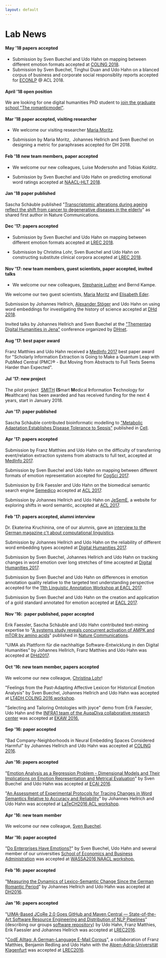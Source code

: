 ```yaml
---
layout: default
---
```

# Lab News

#### May '18 papers accepted
* Submission by Sven Buechel and Udo Hahn on mapping between different emotion formats accepted at [COLING 2018](http://coling2018.org/).
* Submission by Sven Buechel, Tinghui Duan and Udo Hahn on a blanced corpus of business and corporate social responsiblity reports accepted for [ECONLP](http://julielab.de/econlp2018.html) @ ACL 2018.

#### April '18 open position

We are looking for one digital humanities PhD student to [join the graduate school "The romanticmodel"](http://www.julielab.de/coling_multimedia/de/downloads/Stellenausschreibung_Computerlinguistik_2018_04_15_UH_pdf.pdf).

#### Mar '18 paper accepted, visiting researcher

* We welcome our visiting researcher [Maria Moritz](http://www.etrap.eu/thesis-students/).

* Submission by Maria Moritz,  Johannes Hellrich and Sven Buechel on designing a metric for paraphrases accepted for DH 2018.

#### Feb '18 new team members, paper accepted

* We welcome our new colleagues, Luise Modersohn and Tobias Kolditz.

* Submission by Sven Buechel and Udo Hahn on predicting emotional word ratings accepted at [NAACL-HLT 2018](http://naacl2018.org/).

#### Jan '18 paper published

Sascha Schäuble published "[Transcriptomic alterations during ageing reflect the shift from cancer to degenerative diseases in the elderly](https://www.nature.com/articles/s41467-017-02395-2)" as shared first author in Nature Communications.

#### Dec '17: papers accepted

* Submission by Sven Buechel and Udo Hahn on mapping between different emotion formats accepted at [LREC 2018](http://lrec2018.lrec-conf.org/en/).

* Submission by Christina Lohr, Sven Buechel and Udo Hahn on constructing substitute clinical corpora accepted at [LREC 2018](http://lrec2018.lrec-conf.org/en/).

#### Nov '17: new team members, guest scientists, paper accepted, invited talks

* We welcome our new colleagues, [Stephanie Luther](http://www.julielab.de/Staff/Stephanie+Luther.html "Stephanie Luther") and Bernd Kampe.

We welcome our two guest scientists, [Maria
Moritz](http://www.etrap.eu/thesis-students/) and [Elisabeth
Eder](https://www.aau.at/team/eder-elisabeth/).

Submission by Johannes Hellrich, [Alexander
Stöger](http://www.modellromantik.uni-jena.de/index.php/beteiligte/kollegiatinnen/alexander-stoger/?lang=de)
and Udo Hahn on using word embeddings for investigating the history of
science accepted at [DHd 2018](http://dhd2018.uni-koeln.de/).

Invited talks by Johannes Hellrich and Sven Buechel at the ["Thementag
Digital Humanities in
Jena"](https://www.db-thueringen.de/receive/dbt_mods_00033310)
conference organized by
[DHnet](http://dhnet.uni-jena.de/index.php?id=124).

#### Aug '17: best paper award

Franz Matthies and Udo Hahn received a [MedInfo
2017](http://medinfo2017.medmeeting.org/en) best paper award for
"Scholarly Information Extraction is Going to Make a Quantum Leap with
PubMed Central (PMC)® - But Moving from Abstracts to Full Texts Seems
Harder than Expected".

#### Jul '17: new project

The pilot project  [SMITH](http://www.smith.care/ "SMITH") **(S**mart
**M**edical **I**nformation **T**echnology for **H**ealthcare) has been
awarded and has received funding for the next 4 years, start in January
2018.

#### Jun '17: paper published

Sascha Schäuble contributed bioinformatic modelling to ["Metabolic
Adaptation Establishes Disease Tolerance to
Sepsis"](http://www.cell.com/cell/fulltext/S0092-8674(17)30592-5)
published in [Cell](http://www.cell.com/cell/home).

#### Apr '17: papers accepted

Submission by Franz Matthies and Udo Hahn on the difficulty of
transferring event/relation extraction systems from abstracts to full
text, accepted at [MedInfo 2017](http://medinfo2017.medmeeting.org/en).

Submission by Sven Buechel and Udo Hahn on mapping between different
formats of emotion representation accepted for [CogSci
2017](http://www.cognitivesciencesociety.org/conference/cogsci2017/).

Submission by Erik Faessler and Udo Hahn on the biomedical semantic
search engine [Semedico](http://semedico.org/) accepted at [ACL
2017](http://acl2017.org).

Submission by Johannes Hellrich and Udo Hahn on
[JeSemE](http://jeseme.org/), a website for exploring shifts in word
semantic, accepted at [ACL 2017](http://acl2017.org).

#### Feb '17: papers accepted, alumni interview

Dr. Ekaterina Kruchinina, one of our alumnis, gave an
[interview to the German magazine c't about computational
linguistics](https://www.heise.de/ct/ausgabe/2017-4-Ein-Job-an-der-Schnittstelle-von-Mensch-und-Maschine-3612795.html).

Submission by Johannes Hellrich and Udo Hahn on the reliability of
different word embedding types accepted at [Digital Humanities
2017](https://dh2017.adho.org).

Submission by Sven Buechel, Johannes Hellrich and Udo Hahn on tracking
changes in word emotion over long stretches of time accepted at [Digital
Humanities 2017](https://dh2017.adho.org).

Submission by Sven Buechel and Udo Hahn on differences in emotion
annotation quality relative to the targeted text understanding
perspective accepted for the [11th Linguistic Annotation Workshop at
EACL 2017](https://sigann.github.io/LAW-XI-2017/).

Submission by Sven Buechel and Udo Hahn on the creation and application
of a gold standard annotated for emotion accepted at [EACL
2017](http://eacl2017.org).

#### Nov '16:  paper published, paper accepted

Erik Faessler, Sascha Schäuble and Udo Hahn contributed text-mining
expertise to "[A systems study reveals concurrent activation of AMPK and
mTOR by amino acids](http://www.nature.com/articles/ncomms13254)"
published in [Nature Communications](http://www.nature.com/ncomms/).

"UIMA als Plattform für die nachhaltige Software-Entwicklung in den
Digital Humanities" by Johannes Hellrich, Franz Matthies and Udo Hahn
was accepted at [DHd2017](http://www.dhd2017.ch).

#### Oct '16: new team member, papers accepted

We welcome our new colleague, [Christina
Lohr](http://www.julielab.de/Staff/Christina+Lohr.html "Christina Lohr")!

"Feelings from the Past-Adapting Affective Lexicon for Historical
Emotion Analysis" by Sven Buechel, Johannes Hellrich and Udo Hahn was
accepted at [LT4DH COLING 2016
workshop](https://www.clarin-d.net/en/current-issues/lt4dh).

"Selecting and Tailoring Ontologies with joyce" demo from Erik Faessler,
Udo Hahn and the [INFRA1 team of the AuqaDiva collaborative research
center](http://www.aquadiva.uni-jena.de/Projects/INFRA1.html) was
accepted at [EKAW 2016.](http://ekaw2016.cs.unibo.it)

#### Sep '16: paper accepted

"Bad Company-Neighborhoods in Neural Embedding Spaces Considered
Harmful" by Johannes Hellrich and Udo Hahn was accepted at [COLING
2016](http://coling2016.anlp.jp/).

#### Jun '16: papers accepted

"[Emotion Analysis as a Regression Problem - Dimensional Models and
Their Implications on Emotion Representation and Metrical
Evaluation](http://ebooks.iospress.nl/volumearticle/44864)" by Sven
Buechel  and Udo Hahn was accepted at [ECAI
2016](http://www.ecai2016.org/).

"[An Assessment of Experimental Protocols for Tracing Changes in Word
Semantics Relative to Accuracy and
Reliability](http://aclweb.org/anthology/W/W16/W16-2114.pdf)" by
Johannes Hellrich and Udo Hahn was accepted at [LaTeCH2016 ACL
workshop](https://sighum.wordpress.com/events/latech-2016/).

#### Apr '16: new team member

We welcome our new colleague, [Sven
Buechel](http://www.julielab.de/Staff/Sven+Buechel.html "Sven Buechel").

#### Mar '16: paper accepted

"[Do Enterprises Have
Emotions?](http://anthology.aclweb.org/W/W16/W16-0423.pdf)" by Sven
Buechel, Udo Hahn and several member of our universities [School of
Economics and Business Administration](http://www.orga.uni-jena.de/) was
accepted at [WASSA2016 NAACL workshop.](http://optima.jrc.it/wassa2016/)

#### Feb '16: paper accepted

"[Measuring the Dynamics of Lexico-Semantic Change Since the German
Romantic Period](http://dh2016.adho.org/abstracts/144)" by Johannes
Hellrich and Udo Hahn was accepted at
[DH2016](http://dh2016.adho.org/).

#### Jan '16: papers accepted

"[UIMA-Based JCoRe 2.0 Goes GitHub and Maven Central ― State-of-the-Art
Software Resource Engineering and Distribution of NLP
Pipelines](http://www.lrec-conf.org/proceedings/lrec2016/pdf/774_Paper.pdf)"
(describing our groups [software repository](http://julielab.github.io))
by Udo Hahn, Franz Matthies, Erik Faessler and Johannes Hellrich was
accepted at [LREC2016](http://lrec2016.lrec-conf.org/en/).

"[CodE Alltag: A German-Language E-Mail
Corpus](http://www.lrec-conf.org/proceedings/lrec2016/pdf/1120_Paper.pdf)",
a collaboration of Franz Matthies, Benjamin Redling and Udo Hahn with
the [Alpen-Adria-Universität
Klagenfurt](http://www.uni-klu.ac.at/germ/inhalt/1.htm) was accepted at
[LREC2016](http://lrec2016.lrec-conf.org/en/).
